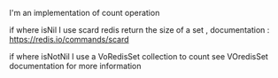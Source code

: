 I'm an implementation of count operation 

if where isNil 
	I use scard redis return the size of a set , documentation : https://redis.io/commands/scard

if where isNotNil 
	I use a VoRedisSet collection to count see VOredisSet documentation for more information